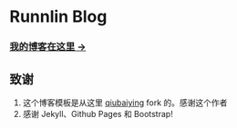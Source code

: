 # Runnlin Blog

### [我的博客在这里 &rarr;](http://runnlin.github.io)

## 致谢

1. 这个博客模板是从这里 [qiubaiying](https://github.com/qiubaiying/qiubaiying.github.io) fork 的。感谢这个作者
2. 感谢 Jekyll、Github Pages 和 Bootstrap!